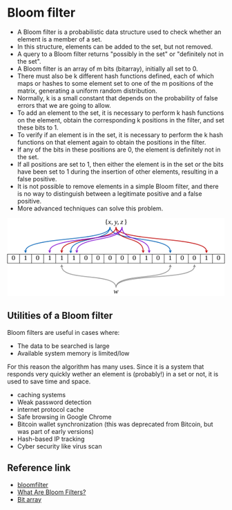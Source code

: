 # Bloom filter

- A Bloom filter is a probabilistic data structure used to check whether an element is a member of a set.
- In this structure, elements can be added to the set, but not removed.
- A query to a Bloom filter returns "possibly in the set" or "definitely not in the set".
- A Bloom filter is an array of m bits (bitarray), initially all set to 0.
- There must also be k different hash functions defined, each of which maps or hashes to some element set to one of the m positions of the matrix, generating a uniform random distribution. 
- Normally, k is a small constant that depends on the probability of false errors that we are going to allow.
- To add an element to the set, it is necessary to perform k hash functions on the element, obtain the corresponding k positions in the filter, and set these bits to 1.
- To verify if an element is in the set, it is necessary to perform the k hash functions on that element again to obtain the positions in the filter. 
- If any of the bits in these positions are 0, the element is definitely not in the set.
- If all positions are set to 1, then either the element is in the set or the bits have been set to 1 during the insertion of other elements, resulting in a false positive.
- It is not possible to remove elements in a simple Bloom filter, and there is no way to distinguish between a legitimate positive and a false positive. 
- More advanced techniques can solve this problem.

![alt text](image.png)

## Utilities of a Bloom filter
Bloom filters are useful in cases where:
- The data to be searched is large
- Available system memory is limited/low

For this reason the algorithm has many uses. Since it is a system that responds very quickly wether an element is (probably!) in a set or not, it is used to save time and space.

- caching systems
- Weak password detection
- internet protocol cache
- Safe browsing in Google Chrome
- Bitcoin wallet synchronization (this was deprecated from Bitcoin, but was part of early versions)
- Hash-based IP tracking
- Cyber security like virus scan




## Reference link
- [bloomfilter](https://github.com/oscarpascualbakker/bloomfilter)
- [What Are Bloom Filters?](https://youtu.be/kfFacplFY4Y?si=by1JHdIcZ_epl0fG)
- [Bit array]()